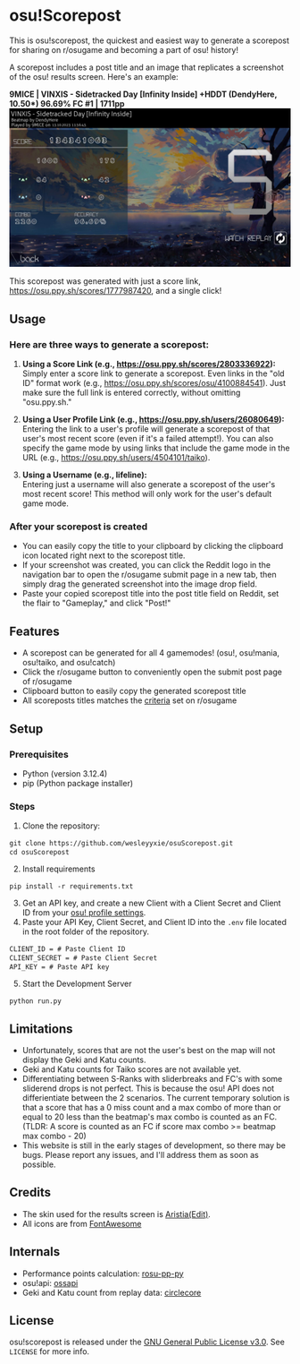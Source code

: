 # osu!Scorepost

This is osu!scorepost, the quickest and easiest way to generate a scorepost for sharing on r/osugame and becoming a part of osu! history!

A scorepost includes a post title and an image that replicates a screenshot of the osu! results screen. Here's an example:

**9MlCE | VINXIS - Sidetracked Day [Infinity Inside] +HDDT (DendyHere, 10.50\*) 96.69% FC #1 | 1711pp**
![Example scorepost](/app/static/example.png)

This scorepost was generated with just a score link, <a  target="_blank"  href="https://osu.ppy.sh/scores/1777987420">https://osu.ppy.sh/scores/1777987420</a>, and a single click!

## Usage
### Here are three ways to generate a scorepost:
1. **Using a Score Link (e.g., https://osu.ppy.sh/scores/2803336922):**\
Simply enter a score link to generate a scorepost. Even links in the "old ID" format work (e.g., <a  target="_blank" href="https://osu.ppy.sh/scores/osu/4100884541">https://osu.ppy.sh/scores/osu/4100884541</a>). Just make sure the full link is entered correctly, without omitting "osu.ppy.sh."

2. **Using a User Profile Link (e.g., https://osu.ppy.sh/users/26080649):**\
Entering the link to a user's profile will generate a scorepost of that user's most recent score (even if it's a failed attempt!). You can also specify the game mode by using links that include the game mode in the URL (e.g., <a  target="_blank"  href="https://osu.ppy.sh/users/4504101/taiko">https://osu.ppy.sh/users/4504101/taiko</a>).
3. **Using a Username (e.g., lifeline):**\
Entering just a username will also generate a scorepost of the user's most recent score! This method will only work for the user's default game mode.

### After your scorepost is created
* You can easily copy the title to your clipboard by clicking the clipboard icon located right next to the scorepost title.
* If your screenshot was created, you can click the Reddit logo in the navigation bar to open the r/osugame submit page in a new tab, then simply drag the generated screenshot into the image drop field.
* Paste your copied scorepost title into the post title field on Reddit, set the flair to "Gameplay," and click "Post!"

## Features
* A scorepost can be generated for all 4 gamemodes! (osu!, osu!mania, osu!taiko, and osu!catch)
* Click the r/osugame button to conveniently open the submit post page of r/osugame
* Clipboard button to easily copy the generated scorepost title
* All scoreposts titles matches the <a target="_blank" href="https://www.reddit.com/r/osugame/wiki/scoreposting/">criteria</a> set on r/osugame

## Setup

### Prerequisites 
- Python (version 3.12.4) 
- pip (Python package installer)

### Steps
1. Clone the repository: 
```
git clone https://github.com/wesleyyxie/osuScorepost.git
cd osuScorepost
```
2. Install requirements
```
pip install -r requirements.txt
```
3. Get an API key, and create a new Client with a Client Secret and Client ID from your [osu! profile settings](ttps://osu.ppy.sh/home/account/edit#oauth).
4. Paste your API Key, Client Secret, and Client ID into the `.env` file located in the root folder of the repository.
```
CLIENT_ID = # Paste Client ID
CLIENT_SECRET = # Paste Client Secret
API_KEY = # Paste API key
```
5. Start the Development Server
```
python run.py
```
## Limitations
- Unfortunately, scores that are not the user's best on the map will not display the Geki and Katu counts.
- Geki and Katu counts for Taiko scores are not available yet.
- Differentiating between S-Ranks with sliderbreaks and FC's with some sliderend drops is not perfect. This is because the osu! API does not differientiate between the 2 scenarios. The current temporary solution is that a score that has a 0 miss count and a max combo of more than or equal to 20 less than the beatmap's max combo is counted as an FC. (TLDR: A score is counted as an FC if score max combo >= beatmap max combo - 20)
- This website is still in the early stages of development, so there may be bugs. Please report any issues, and I'll address them as soon as possible.

## Credits
- The skin used for the results screen is [Aristia(Edit)](https://skins.osuck.net/skins/485?v=0).
- All icons are from [FontAwesome](https://fontawesome.com/icons)

## Internals
- Performance points calculation: [rosu-pp-py](https://github.com/MaxOhn/rosu-pp-py)
- osu!api: [ossapi](https://github.com/tybug/ossapi)
- Geki and Katu count from replay data: [circlecore](https://github.com/circleguard/circlecore)

## License
osu!scorepost is released under the [GNU General Public License v3.0](https://github.com/wesleyyxie/osuScorepost/blob/main/LICENSE). See `LICENSE` for more info.
